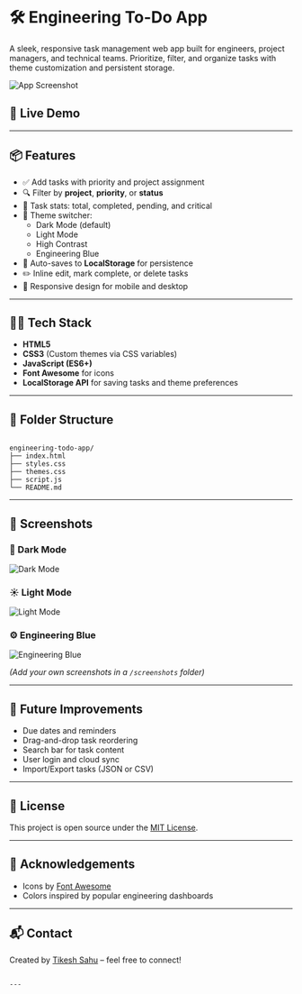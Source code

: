 # 🛠️ Engineering To-Do App

A sleek, responsive task management web app built for engineers, project managers, and technical teams. Prioritize, filter, and organize tasks with theme customization and persistent storage.

![App Screenshot](screenshot.png) <!-- Replace with your own screenshot file -->

## 🚀 Live Demo


---

## 📦 Features

- ✅ Add tasks with priority and project assignment
- 🔍 Filter by **project**, **priority**, or **status**
- 🎯 Task stats: total, completed, pending, and critical
- 🎨 Theme switcher:
  - Dark Mode (default)
  - Light Mode
  - High Contrast
  - Engineering Blue
- 💾 Auto-saves to **LocalStorage** for persistence
- ✏️ Inline edit, mark complete, or delete tasks
- 📱 Responsive design for mobile and desktop

---

## 🧑‍💻 Tech Stack

- **HTML5**
- **CSS3** (Custom themes via CSS variables)
- **JavaScript (ES6+)**
- **Font Awesome** for icons
- **LocalStorage API** for saving tasks and theme preferences

---

## 📂 Folder Structure

```

engineering-todo-app/
├── index.html
├── styles.css
├── themes.css
├── script.js
└── README.md

```

---

## 📸 Screenshots

### 🌙 Dark Mode  
![Dark Mode](screenshots/dark-mode.png)

### ☀️ Light Mode  
![Light Mode](screenshots/light-mode.png)

### ⚙️ Engineering Blue  
![Engineering Blue](screenshots/engineering-blue.png)

*(Add your own screenshots in a `/screenshots` folder)*

---

## 🚧 Future Improvements

- Due dates and reminders  
- Drag-and-drop task reordering  
- Search bar for task content  
- User login and cloud sync  
- Import/Export tasks (JSON or CSV)

---

## 📝 License

This project is open source under the [MIT License](LICENSE).

---

## 🙌 Acknowledgements

- Icons by [Font Awesome](https://fontawesome.com/)
- Colors inspired by popular engineering dashboards

---

## 📬 Contact

Created by [Tikesh Sahu](https://github.com/tikesh-sahu) – feel free to connect!

```

---
